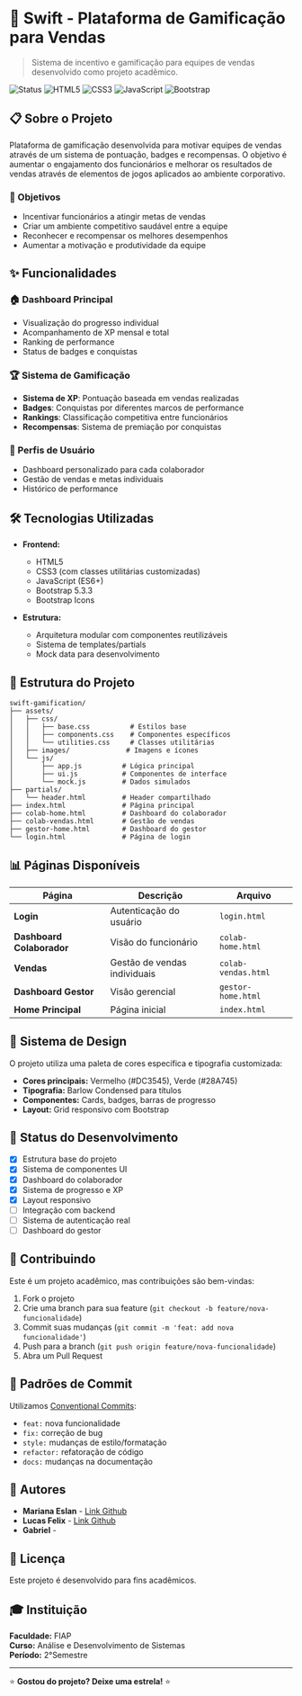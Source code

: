 # 🚀 Swift - Plataforma de Gamificação para Vendas

> Sistema de incentivo e gamificação para equipes de vendas desenvolvido como projeto acadêmico.

![Status](https://img.shields.io/badge/Status-Em%20Desenvolvimento-yellow)
![HTML5](https://img.shields.io/badge/HTML5-E34F26?style=flat&logo=html5&logoColor=white)
![CSS3](https://img.shields.io/badge/CSS3-1572B6?style=flat&logo=css3&logoColor=white)
![JavaScript](https://img.shields.io/badge/JavaScript-F7DF1E?style=flat&logo=javascript&logoColor=black)
![Bootstrap](https://img.shields.io/badge/Bootstrap-563D7C?style=flat&logo=bootstrap&logoColor=white)

## 📋 Sobre o Projeto

Plataforma de gamificação desenvolvida para motivar equipes de vendas através de um sistema de pontuação, badges e recompensas. O objetivo é aumentar o engajamento dos funcionários e melhorar os resultados de vendas através de elementos de jogos aplicados ao ambiente corporativo.

### 🎯 Objetivos

- Incentivar funcionários a atingir metas de vendas
- Criar um ambiente competitivo saudável entre a equipe
- Reconhecer e recompensar os melhores desempenhos
- Aumentar a motivação e produtividade da equipe

## ✨ Funcionalidades

### 🏠 Dashboard Principal
- Visualização do progresso individual
- Acompanhamento de XP mensal e total
- Ranking de performance
- Status de badges e conquistas

### 🏆 Sistema de Gamificação
- **Sistema de XP**: Pontuação baseada em vendas realizadas
- **Badges**: Conquistas por diferentes marcos de performance
- **Rankings**: Classificação competitiva entre funcionários
- **Recompensas**: Sistema de premiação por conquistas

### 👤 Perfis de Usuário
- Dashboard personalizado para cada colaborador
- Gestão de vendas e metas individuais
- Histórico de performance

## 🛠️ Tecnologias Utilizadas

- **Frontend:**
  - HTML5
  - CSS3 (com classes utilitárias customizadas)
  - JavaScript (ES6+)
  - Bootstrap 5.3.3
  - Bootstrap Icons

- **Estrutura:**
  - Arquitetura modular com componentes reutilizáveis
  - Sistema de templates/partials
  - Mock data para desenvolvimento

## 📁 Estrutura do Projeto

```
swift-gamification/
├── assets/
│   ├── css/
│   │   ├── base.css          # Estilos base
│   │   ├── components.css    # Componentes específicos
│   │   └── utilities.css     # Classes utilitárias
│   ├── images/              # Imagens e ícones
│   └── js/
│       ├── app.js          # Lógica principal
│       ├── ui.js           # Componentes de interface
│       └── mock.js         # Dados simulados
├── partials/
│   └── header.html         # Header compartilhado
├── index.html              # Página principal
├── colab-home.html         # Dashboard do colaborador
├── colab-vendas.html       # Gestão de vendas
├── gestor-home.html        # Dashboard do gestor
└── login.html              # Página de login
```

## 📊 Páginas Disponíveis

| Página | Descrição | Arquivo |
|--------|-----------|---------|
| **Login** | Autenticação do usuário | `login.html` |
| **Dashboard Colaborador** | Visão do funcionário | `colab-home.html` |
| **Vendas** | Gestão de vendas individuais | `colab-vendas.html` |
| **Dashboard Gestor** | Visão gerencial | `gestor-home.html` |
| **Home Principal** | Página inicial | `index.html` |

## 🎨 Sistema de Design

O projeto utiliza uma paleta de cores específica e tipografia customizada:

- **Cores principais:** Vermelho (#DC3545), Verde (#28A745)
- **Tipografia:** Barlow Condensed para títulos
- **Componentes:** Cards, badges, barras de progresso
- **Layout:** Grid responsivo com Bootstrap

## 🔄 Status do Desenvolvimento

- [x] Estrutura base do projeto
- [x] Sistema de componentes UI
- [x] Dashboard do colaborador
- [x] Sistema de progresso e XP
- [x] Layout responsivo
- [ ] Integração com backend
- [ ] Sistema de autenticação real
- [ ] Dashboard do gestor

## 🤝 Contribuindo

Este é um projeto acadêmico, mas contribuições são bem-vindas:

1. Fork o projeto
2. Crie uma branch para sua feature (`git checkout -b feature/nova-funcionalidade`)
3. Commit suas mudanças (`git commit -m 'feat: add nova funcionalidade'`)
4. Push para a branch (`git push origin feature/nova-funcionalidade`)
5. Abra um Pull Request

## 📝 Padrões de Commit

Utilizamos [Conventional Commits](https://www.conventionalcommits.org/):

- `feat:` nova funcionalidade
- `fix:` correção de bug
- `style:` mudanças de estilo/formatação
- `refactor:` refatoração de código
- `docs:` mudanças na documentação

## 👥 Autores

- **Mariana Eslan** - [Link Github](https://github.com/marianaeslan)
- **Lucas Felix** - [Link Github](https://github.com/strFelix)
- **Gabriel** -

## 📄 Licença

Este projeto é desenvolvido para fins acadêmicos.

## 🎓 Instituição

**Faculdade:** FIAP <br>
**Curso:** Análise e Desenvolvimento de Sistemas <br>
**Período:** 2°Semestre <br>

---

⭐ **Gostou do projeto? Deixe uma estrela!** ⭐
